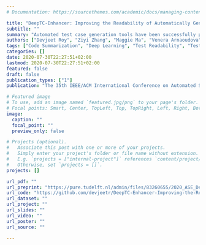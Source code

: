 ```yaml
---
# Documentation: https://sourcethemes.com/academic/docs/managing-content/

title: "DeepTC-Enhancer: Improving the Readability of Automatically Generated Tests"
subtitle: ""
summary: "Automated test case generation tools have been successfully pro- posed to reduce the amount of human and infrastructure resources required to write and run test cases. However, recent studies demonstrate that the readability of generated tests is very limited due to (i) uninformative identifiers and (ii) lack of proper documentation. Prior studies proposed techniques to improve test readability by either generating natural language summaries or meaningful methods names. While these approaches are shown to improve test readability, they are also affected by two limitations: (1) generated summaries are often perceived as too verbose and redundant by developers, and (2) readable tests require both proper method names but also meaningful identifiers (within-method readability). In this work, we combine template based methods and Deep Learning (DL) approaches to automatically generate test case scenarios (elicited from natural language patterns of test case statements) as well as to train DL models on path-based representations of source code to generate meaningful identifier names. Our ap- proach, called DeepTC-Enhancer , recommends documentation and identifier names with the ultimate goal of enhancing readability of automatically generated test cases. An empirical evaluation with 36 external and internal developers shows that (1) DeepTC-Enhancer outperforms significantly the baseline approach for generating summaries and performs equally with the baseline approach for test case renaming, (2) the transformation proposed by DeepTC-Enhancer result in a significant increase in readability of automatically generated test cases, and (3) there is a significant difference in the feature preferences between external and internal developers."
authors: ["Devjeet Roy", "Ziyi Zhang", "Maggie Ma", "Venera Arnaoudova", "Annibale Panichella", "Sebastiano Panichella", "Danielle Gonzalez", "Mehdi Mirakhorli"]
tags: ["Code Summarization", "Deep Learning", "Test Readability", "Test Scenario", "Automated Documentation"]
categories: []
date: 2020-07-30T22:27:51+02:00
lastmod: 2020-07-30T22:27:51+02:00
featured: false
draft: false
publication_types: ["1"]
publication: "The 35th IEEE/ACM International Conference on Automated Software Engineering (ASE 2020)"

# Featured image
# To use, add an image named `featured.jpg/png` to your page's folder.
# Focal points: Smart, Center, TopLeft, Top, TopRight, Left, Right, BottomLeft, Bottom, BottomRight.
image:
  caption: ""
  focal_point: ""
  preview_only: false

# Projects (optional).
#   Associate this post with one or more of your projects.
#   Simply enter your project's folder or file name without extension.
#   E.g. `projects = ["internal-project"]` references `content/project/deep-learning/index.md`.
#   Otherwise, set `projects = []`.
projects: []

url_pdf: ""
url_preprint: "https://pure.tudelft.nl/admin/files/83260655/2020_ASE_DeepTC.pdf"
url_code: "https://github.com/devjeetr/DeepTC-Enhancer-Improving-the-Readability-of-Automatically-Generated- Tests"
url_dataset: ""
url_project: ""
url_slides: ""
url_video: ""
url_poster: ""
url_source: ""

---
```

